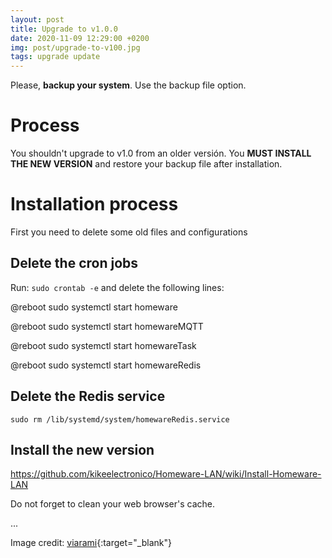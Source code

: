 ```yaml
---
layout: post
title: Upgrade to v1.0.0
date: 2020-11-09 12:29:00 +0200
img: post/upgrade-to-v100.jpg
tags: upgrade update
---
```


Please, **backup your system**. Use the backup file option.

# Process

You shouldn't upgrade to v1.0 from an older versión. You **MUST INSTALL THE NEW VERSION** and restore your backup file after installation.

# Installation process

First you need to delete some old files and configurations

## Delete the cron jobs

Run: ```sudo crontab -e``` and delete the following lines:

@reboot sudo systemctl start homeware

@reboot sudo systemctl start homewareMQTT

@reboot sudo systemctl start homewareTask

@reboot sudo systemctl start homewareRedis

## Delete the Redis service

```
sudo rm /lib/systemd/system/homewareRedis.service
```

## Install the new version

https://github.com/kikeelectronico/Homeware-LAN/wiki/Install-Homeware-LAN

Do not forget to clean your web browser's cache.

...

Image credit: [viarami](https://pixabay.com/es/photos/actualizaci%C3%B3n-publicaci%C3%B3n-blog-5238354/){:target="_blank"}

